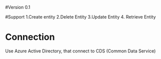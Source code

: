 #Version 0.1

#Support
1.Create entity
2.Delete Entity
3.Update Entity
4. Retrieve Entity



# Connection
Use Azure Active Directory, that connect to CDS (Common Data Service) 
